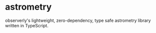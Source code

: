 # astrometry

observerly's lightweight, zero-dependency, type safe astrometry library written in TypeScript.
